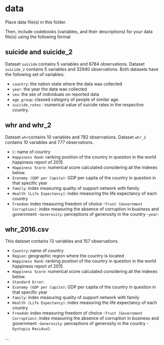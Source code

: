# data

Place data file(s) in this folder.

Then, include codebooks (variables, and their descriptions) for your data file(s)
using the following format



## suicide and suicide_2

Dataset `suicide` contains 5 variables and 8784 observations.
Dataset `suicide_2` contains 5 variables and 32940 observations. 
Both datasets have the following set of variables: 

- `country`: the nation state where the data was collected 
- `year`: the year the data was collected 
- `sex`: the sex of individuals on reported data 
- `age_group`: classed category of people of similar age.
- `suicide_rates` : numerical value of suicide rates in the respective country. 



## whr and whr_2

Dataset `whr`contains 10 variables and 782 observations.
Dataset `whr_2` contains 10 variables and 777 observations. 

- `C`: name of country 
- `Happiness Rank`: ranking position of the country in question in the world happiness report of 2015
- `Happiness Score`: numerical score calculated considering all the indexes below.
- `Economy (GDP per Capita)`: GDP per capita of the country in question in that specific year 
- `Family`: index measuring quality of support network with family
- `Health (Life Expectancy)`: index measuring the life expectancy of each country 
- `Freedom`: index measuring freedom of choice
-`Trust (Government Corruption)`: index measuring the absence of corruption in business and government
-`Generosity`: perceptions of generosity in the country 
-`year`: 


## whr_2016.csv 

This dataset contains 13 variables and 157 observations.

- `Country`: name of country 
- `Region`: geographic region where the country is located 
- `Happiness Rank`: ranking position of the country in question in the world happiness report of 2015
- `Happiness Score`: numerical score calculated considering all the indexes below.
- `Standard Error`: 
- `Economy (GDP per Capita)`: GDP per capita of the country in question in that specific year 
- `Family`: index measuring quality of support network with family
- `Health (Life Expectancy)`: index measuring the life expectancy of each country 
- `Freedom`: index measuring freedom of choice
-`Trust (Government Corruption)`: index measuring the absence of corruption in business and government
-`Generosity`: perceptions of generosity in the country 
-`Dystopia Residual`: 


 ...
